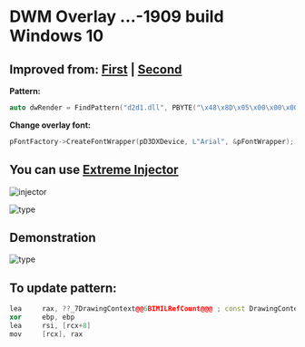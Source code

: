 # DWM Overlay ...-1909 build Windows 10
## Improved from: [First](https://github.com/Rythorndoran/dwm-overlay) | [Second](https://github.com/armasm/dwmhook)

**Pattern:** 
```c++
auto dwRender = FindPattern("d2d1.dll", PBYTE("\x48\x8D\x05\x00\x00\x00\x00\x33\xED\x48\x8D\x71\x08"), "xxx????xxxxxx");
```

**Change overlay font:**
```c++
pFontFactory->CreateFontWrapper(pD3DXDevice, L"Arial", &pFontWrapper);
```
## You can use [Extreme Injector ](https://github.com/master131/ExtremeInjector/releases/tag/v3.7.3)

![injector](https://github.com/0xNever/DWM_Hook_Solution/blob/main/img/inj.jpg)

![type](https://github.com/0xNever/DWM_Hook_Solution/blob/main/img/type.jpg)

## Demonstration

![type](https://github.com/0xNever/DWM_Hook_Solution/blob/main/img/overlay.jpg)

## To update pattern:

```c++
lea     rax, ??_7DrawingContext@@6BIMILRefCount@@@ ; const DrawingContext::`vftable'{for `IMILRefCount'}
xor     ebp, ebp
lea     rsi, [rcx+8]
mov     [rcx], rax
```
